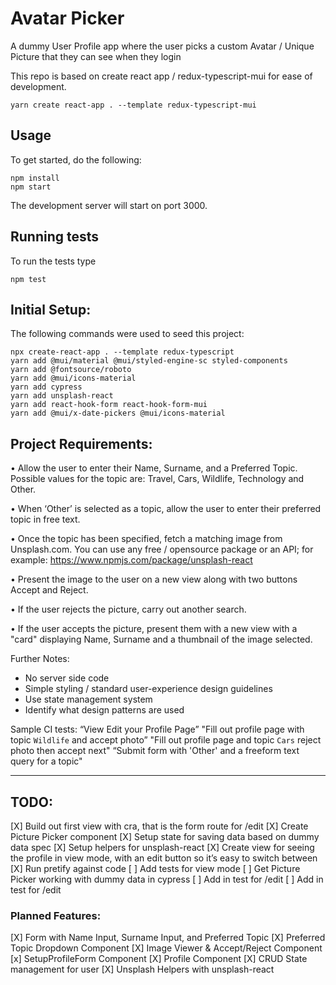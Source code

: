 # Avatar Picker
A dummy User Profile app where the user picks a custom Avatar / Unique Picture that they can see when they login

This repo is based on create react app / redux-typescript-mui for ease of development.
```
yarn create react-app . --template redux-typescript-mui
```
## Usage
To get started, do the following:
```
npm install
npm start
```

The development server will start on port 3000.

## Running tests
To run the tests type
```
npm test
```

Initial Setup:
--------------
The following commands were used to seed this project:
```
npx create-react-app . --template redux-typescript
yarn add @mui/material @mui/styled-engine-sc styled-components
yarn add @fontsource/roboto
yarn add @mui/icons-material
yarn add cypress
yarn add unsplash-react
yarn add react-hook-form react-hook-form-mui
yarn add @mui/x-date-pickers @mui/icons-material
```

Project Requirements:
---------------------

• Allow the user to enter their Name, Surname, and a Preferred Topic. Possible values for the topic are: Travel, Cars, Wildlife, Technology and Other. 

• When ‘Other’ is selected as a topic, allow the user to enter their preferred topic in free text. 

• Once the topic has been specified, fetch a matching image from Unsplash.com. You can use any free / opensource package or an API; for example: https://www.npmjs.com/package/unsplash-react 

• Present the image to the user on a new view along with two buttons Accept and Reject. 

• If the user rejects the picture, carry out another search. 

• If the user accepts the picture, present them with a new view with a "card" displaying Name, Surname and a thumbnail of the image selected. 

Further Notes:
- No server side code
- Simple styling / standard user-experience design guidelines
- Use state management system
- Identify what design patterns are used

Sample CI tests:
“View Edit your Profile Page”
"Fill out profile page with topic `Wildlife` and accept photo”
"Fill out profile page and topic `Cars` reject photo then accept next"
“Submit form with 'Other' and a freeform text query for a topic"

---------


## TODO:
[X] Build out first view with cra, that is the form route for /edit
[X] Create Picture Picker component
[X] Setup state for saving data based on dummy data spec
[X] Setup helpers for unsplash-react
[X] Create view for seeing the profile in view mode, with an edit button so it’s easy to switch between
[X] Run pretify against code
[ ] Add tests for view mode
[ ] Get Picture Picker working with dummy data in cypress
[ ] Add in test for /edit
[ ] Add in test for /edit

### Planned Features:
[X] Form with Name Input, Surname Input, and Preferred Topic
[X] Preferred Topic Dropdown Component
[X] Image Viewer & Accept/Reject Component
[x] SetupProfileForm Component
[X] Profile Component
[X] CRUD State management for user 
[X] Unsplash Helpers with unsplash-react 
